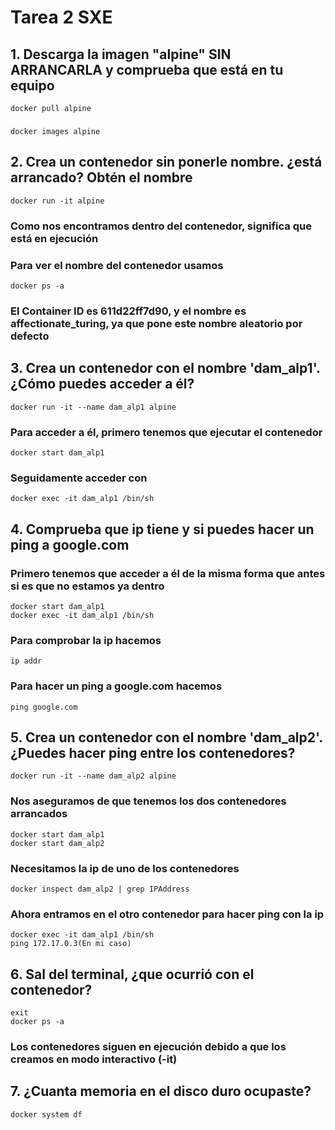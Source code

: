 # Tarea 2 SXE
## 1. Descarga la imagen "alpine" SIN ARRANCARLA y comprueba que está en tu equipo
```
docker pull alpine
```
### 
```
docker images alpine
```
## 2. Crea un contenedor sin ponerle nombre. ¿está arrancado? Obtén el nombre
```
docker run -it alpine
```
### Como nos encontramos dentro del contenedor, significa que está en ejecución
### Para ver el nombre del contenedor usamos
```
docker ps -a
```
### El Container ID es 611d22ff7d90, y el nombre es affectionate_turing, ya que pone este nombre aleatorio por defecto
## 3. Crea un contenedor con el nombre 'dam_alp1'. ¿Cómo puedes acceder a él?
```
docker run -it --name dam_alp1 alpine
```
### Para acceder a él, primero tenemos que ejecutar el contenedor
```
docker start dam_alp1
```
### Seguidamente acceder con
```
docker exec -it dam_alp1 /bin/sh
```
## 4. Comprueba que ip tiene y si puedes hacer un ping a google.com
### Primero tenemos que acceder a él de la misma forma que antes si es que no estamos ya dentro
```
docker start dam_alp1
docker exec -it dam_alp1 /bin/sh
```
### Para comprobar la ip hacemos
```
ip addr
```
### Para hacer un ping a google.com hacemos
```
ping google.com
```
## 5. Crea un contenedor con el nombre 'dam_alp2'. ¿Puedes hacer ping entre los contenedores?
```
docker run -it --name dam_alp2 alpine
```
### Nos aseguramos de que tenemos los dos contenedores arrancados
```
docker start dam_alp1
docker start dam_alp2
```
### Necesitamos la ip de uno de los contenedores
```
docker inspect dam_alp2 | grep IPAddress
```
### Ahora entramos en el otro contenedor para hacer ping con la ip
```
docker exec -it dam_alp1 /bin/sh
ping 172.17.0.3(En mi caso)
```
## 6.  Sal del terminal, ¿que ocurrió con el contenedor?

```
exit
docker ps -a
```
### Los contenedores siguen en ejecución debido a que los creamos en modo interactivo (-it)
## 7.  ¿Cuanta memoria en el disco duro ocupaste?
```
docker system df
```
